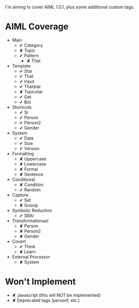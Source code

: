 
I'm aiming to cover AIML 1.0.1, plus some additional custom tags.


AIML Coverage
=============

* Main
  * ✔ Category
  * ✘ Topic
  * ✔ Pattern
    * ✘ That
* Template
  * ✔ Star
  * ✔ That
  * ✔ Input
  * ✔ Thatstar
  * ✘ Topicstar
  * ✔ Get
  * ✔ Bot
* Shortcuts
  * ✔ Sr
  * ✔ Person
  * ✔ Person2
  * ✔ Gender
* System
  * ✔ Date
  * ✔ Size
  * ✔ Version
* Formatting
  * ✘ Uppercase
  * ✘ Lowercase
  * ✘ Formal
  * ✘ Sentence
* Conditional
  * ✘ Condition
  * ✔ Random
* Capture
  * ✔ Set
  * ✘ Gossip
* Symbolic Reduction
  * ✔ SRAI
* Transformationasl
  * ✘ Person
  * ✘ Person2
  * ✘ Gender
* Covert
  * ✔ Think
  * ✘ Learn
* External Processor
  * ✘ System

Won't Implement
===============

  * ✘ Javascript (this will NOT be implemented)
  * ✘ Deprecated tags (personf, etc.)
